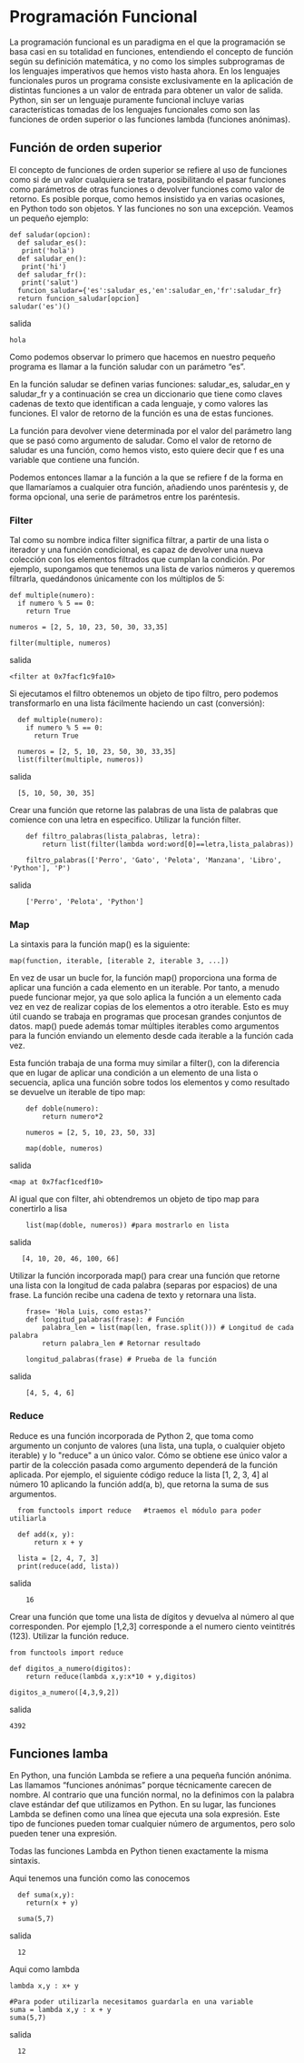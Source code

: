 # Programación Funcional

La programación funcional es un paradigma en el que la programación se basa
casi en su totalidad en funciones, entendiendo el concepto de función según su
definición matemática, y no como los simples subprogramas de los lenguajes
imperativos que hemos visto hasta ahora. En los lenguajes funcionales puros un
programa consiste exclusivamente en la aplicación de distintas funciones a un
valor de entrada para obtener un valor de salida. Python, sin ser un lenguaje
puramente funcional incluye varias características tomadas de los lenguajes
funcionales como son las funciones de orden superior o las funciones lambda
(funciones anónimas).

## Función de orden superior
El concepto de funciones de orden superior se refiere al uso de funciones como
si de un valor cualquiera se tratara, posibilitando el pasar funciones como
parámetros de otras funciones o devolver funciones como valor de retorno.
Es posible porque, como hemos insistido ya en varias ocasiones, en Python todo
son objetos. Y las funciones no son una excepción. Veamos un pequeño
ejemplo:

    def saludar(opcion):
      def saludar_es():
       print('hola')
      def saludar_en():
       print('hi')
      def saludar_fr():
       print('salut')
      funcion_saludar={'es':saludar_es,'en':saludar_en,'fr':saludar_fr}
      return funcion_saludar[opcion]
    saludar('es')()
      
 salida
 
    hola
      
 Como podemos observar lo primero que hacemos en nuestro pequeño programa
es llamar a la función saludar con un parámetro “es”.

En la función saludar se definen varias funciones: saludar_es, saludar_en y
saludar_fr y a continuación se crea un diccionario que tiene como claves
cadenas de texto que identifican a cada lenguaje, y como valores las funciones.
El valor de retorno de la función es una de estas funciones.

La función para devolver viene determinada por el valor del parámetro lang que
se pasó como argumento de saludar. Como el valor de retorno de saludar es
una función, como hemos visto, esto quiere decir que f es una variable que
contiene una función.

Podemos entonces llamar a la función a la que se refiere f de la forma en que
llamaríamos a cualquier otra función, añadiendo unos paréntesis y, de forma
opcional, una serie de parámetros entre los paréntesis.

### Filter

Tal como su nombre indica filter significa filtrar, a partir de una lista o iterador y una función condicional, es
capaz de devolver una nueva colección con los elementos filtrados que cumplan
la condición. Por ejemplo, supongamos que tenemos una lista de varios números
y queremos filtrarla, quedándonos únicamente con los múltiplos de 5:

    def multiple(numero):
      if numero % 5 == 0:
        return True

    numeros = [2, 5, 10, 23, 50, 30, 33,35]

    filter(multiple, numeros)
    
salida

    <filter at 0x7facf1c9fa10>

Si ejecutamos el filtro obtenemos un objeto de tipo filtro, pero podemos
transformarlo en una lista fácilmente haciendo un cast (conversión):


      def multiple(numero):
        if numero % 5 == 0:
          return True

      numeros = [2, 5, 10, 23, 50, 30, 33,35]
      list(filter(multiple, numeros))
   
salida   
      
      [5, 10, 50, 30, 35]
      
Crear una función que retorne las palabras de una lista de palabras que comience con una letra en especifico. Utilizar la función filter.


        def filtro_palabras(lista_palabras, letra):
            return list(filter(lambda word:word[0]==letra,lista_palabras))

        filtro_palabras(['Perro', 'Gato', 'Pelota', 'Manzana', 'Libro', 'Python'], 'P')

salida

        ['Perro', 'Pelota', 'Python']
      
      
### Map

La sintaxis para la función map() es la siguiente:

    map(function, iterable, [iterable 2, iterable 3, ...])
    
En vez de usar un bucle for, la función map() proporciona una forma de aplicar una función a cada elemento en un iterable. Por tanto, a menudo puede funcionar mejor, ya que solo aplica la función a un elemento cada vez en vez de realizar copias de los elementos a otro iterable. Esto es muy útil cuando se trabaja en programas que procesan grandes conjuntos de datos. map() puede además tomar múltiples iterables como argumentos para la función enviando un elemento desde cada iterable a la función cada vez.

Esta función trabaja de una forma muy similar a filter(), con la diferencia que en lugar de aplicar una condición a un elemento de una lista o secuencia, aplica una función sobre todos los elementos y como resultado se devuelve un iterable de tipo map:

        def doble(numero):
            return numero*2

        numeros = [2, 5, 10, 23, 50, 33]

        map(doble, numeros)

salida

    <map at 0x7facf1cedf10>

Al igual que con filter, ahi obtendremos un objeto de tipo map para conertirlo a lisa

        list(map(doble, numeros)) #para mostrarlo en lista 

salida

       [4, 10, 20, 46, 100, 66]
      
Utilizar la función incorporada map() para crear una función que retorne una lista con la longitud de cada palabra (separas por espacios) de una frase. La función recibe una cadena de texto y retornara una lista.

        frase= 'Hola Luis, como estas?'
        def longitud_palabras(frase): # Función
            palabra_len = list(map(len, frase.split())) # Longitud de cada palabra
            return palabra_len # Retornar resultado

        longitud_palabras(frase) # Prueba de la función
        
salida

        [4, 5, 4, 6]

  
      
### Reduce

Reduce es una función incorporada de Python 2, que toma como argumento un
conjunto de valores (una lista, una tupla, o cualquier objeto iterable) y lo "reduce"
a un único valor. Cómo se obtiene ese único valor a partir de la colección pasada
como argumento dependerá de la función aplicada.
Por ejemplo, el siguiente código reduce la lista [1, 2, 3, 4] al número 10 aplicando
la función add(a, b), que retorna la suma de sus argumentos.
  
      from functools import reduce   #traemos el módulo para poder utiliarla

      def add(x, y):
          return x + y

      lista = [2, 4, 7, 3]
      print(reduce(add, lista))
      
 salida
 
        16
      
Crear una función que tome una lista de dígitos y devuelva al número al que corresponden. Por ejemplo [1,2,3] corresponde a el numero ciento veintitrés (123). Utilizar la función reduce.

    from functools import reduce

    def digitos_a_numero(digitos):
        return reduce(lambda x,y:x*10 + y,digitos)

    digitos_a_numero([4,3,9,2])
      
salida

    4392
      
## Funciones lamba

En Python, una función Lambda se refiere a una pequeña función anónima. Las
llamamos “funciones anónimas” porque técnicamente carecen de nombre. Al
contrario que una función normal, no la definimos con la palabra clave estándar
def que utilizamos en Python. En su lugar, las funciones Lambda se definen
como una línea que ejecuta una sola expresión. Este tipo de funciones pueden
tomar cualquier número de argumentos, pero solo pueden tener una expresión.

Todas las funciones Lambda en Python tienen exactamente la misma sintaxis.

Aqui tenemos una función como las conocemos

      def suma(x,y):
        return(x + y)

      suma(5,7)
     
salida     
      
      12
      
Aqui como lambda

    lambda x,y : x+ y

    #Para poder utilizarla necesitamos guardarla en una variable
    suma = lambda x,y : x + y
    suma(5,7)

salida     
      
      12
